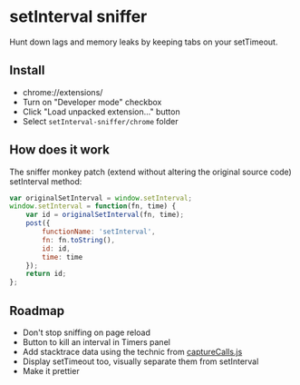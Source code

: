 # setInterval sniffer

Hunt down lags and memory leaks by keeping tabs on your setTimeout.

## Install

  * chrome://extensions/
  * Turn on "Developer mode" checkbox
  * Click "Load unpacked extension..." button
  * Select `setInterval-sniffer/chrome` folder

## How does it work

The sniffer monkey patch (extend without altering the original source code) setInterval method:

```javascript
var originalSetInterval = window.setInterval;
window.setInterval = function(fn, time) {
	var id = originalSetInterval(fn, time);
	post({
		functionName: 'setInterval',
		fn: fn.toString(),
		id: id,
		time: time
	});
	return id;
};
```

## Roadmap

  * Don't stop sniffing on page reload
  * Button to kill an interval in Timers panel
  * Add stacktrace data using the technic from [captureCalls.js](https://github.com/NV/captureCalls.js)
  * Display setTimeout too, visually separate them from setInterval
  * Make it prettier
